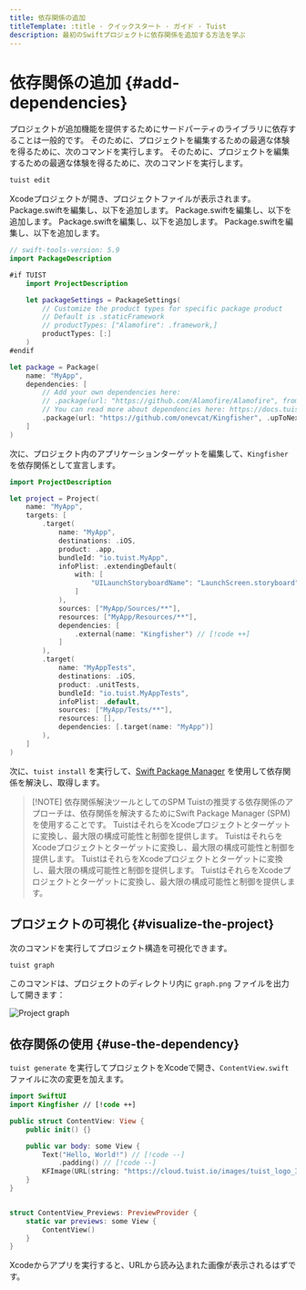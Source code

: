 ```yaml
---
title: 依存関係の追加
titleTemplate: :title · クイックスタート · ガイド · Tuist
description: 最初のSwiftプロジェクトに依存関係を追加する方法を学ぶ
---
```


# 依存関係の追加 {#add-dependencies}

プロジェクトが追加機能を提供するためにサードパーティのライブラリに依存することは一般的です。 そのために、プロジェクトを編集するための最適な体験を得るために、次のコマンドを実行します。 そのために、プロジェクトを編集するための最適な体験を得るために、次のコマンドを実行します。

```bash
tuist edit
```

Xcodeプロジェクトが開き、プロジェクトファイルが表示されます。 Package.swiftを編集し、以下を追加します。 Package.swiftを編集し、以下を追加します。 Package.swiftを編集し、以下を追加します。 Package.swiftを編集し、以下を追加します。

```swift
// swift-tools-version: 5.9
import PackageDescription

#if TUIST
    import ProjectDescription

    let packageSettings = PackageSettings(
        // Customize the product types for specific package product
        // Default is .staticFramework
        // productTypes: ["Alamofire": .framework,]
        productTypes: [:]
    )
#endif

let package = Package(
    name: "MyApp",
    dependencies: [
        // Add your own dependencies here:
        // .package(url: "https://github.com/Alamofire/Alamofire", from: "5.0.0"),
        // You can read more about dependencies here: https://docs.tuist.io/documentation/tuist/dependencies
        .package(url: "https://github.com/onevcat/Kingfisher", .upToNextMajor(from: "7.12.0")) // [!code ++]
    ]
)
```

次に、プロジェクト内のアプリケーションターゲットを編集して、`Kingfisher` を依存関係として宣言します。

```swift
import ProjectDescription

let project = Project(
    name: "MyApp",
    targets: [
        .target(
            name: "MyApp",
            destinations: .iOS,
            product: .app,
            bundleId: "io.tuist.MyApp",
            infoPlist: .extendingDefault(
                with: [
                    "UILaunchStoryboardName": "LaunchScreen.storyboard",
                ]
            ),
            sources: ["MyApp/Sources/**"],
            resources: ["MyApp/Resources/**"],
            dependencies: [
                .external(name: "Kingfisher") // [!code ++]
            ]
        ),
        .target(
            name: "MyAppTests",
            destinations: .iOS,
            product: .unitTests,
            bundleId: "io.tuist.MyAppTests",
            infoPlist: .default,
            sources: ["MyApp/Tests/**"],
            resources: [],
            dependencies: [.target(name: "MyApp")]
        ),
    ]
)
```

次に、`tuist install` を実行して、[Swift Package Manager](https://www.swift.org/documentation/package-manager/) を使用して依存関係を解決し、取得します。

> [!NOTE] 依存関係解決ツールとしてのSPM
> Tuistの推奨する依存関係のアプローチは、依存関係を解決するためにSwift Package Manager (SPM) を使用することです。 TuistはそれらをXcodeプロジェクトとターゲットに変換し、最大限の構成可能性と制御を提供します。 TuistはそれらをXcodeプロジェクトとターゲットに変換し、最大限の構成可能性と制御を提供します。 TuistはそれらをXcodeプロジェクトとターゲットに変換し、最大限の構成可能性と制御を提供します。 TuistはそれらをXcodeプロジェクトとターゲットに変換し、最大限の構成可能性と制御を提供します。

## プロジェクトの可視化 {#visualize-the-project}

次のコマンドを実行してプロジェクト構造を可視化できます。

```bash
tuist graph
```

このコマンドは、プロジェクトのディレクトリ内に `graph.png` ファイルを出力して開きます：

![Project graph](/images/guides/quick-start/graph.png)

## 依存関係の使用 {#use-the-dependency}

`tuist generate` を実行してプロジェクトをXcodeで開き、`ContentView.swift` ファイルに次の変更を加えます。

```swift
import SwiftUI
import Kingfisher // [!code ++]

public struct ContentView: View {
    public init() {}

    public var body: some View {
        Text("Hello, World!") // [!code --]
            .padding() // [!code --]
        KFImage(URL(string: "https://cloud.tuist.io/images/tuist_logo_32x32@2x.png")!) // [!code ++]
    }
}


struct ContentView_Previews: PreviewProvider {
    static var previews: some View {
        ContentView()
    }
}
```

Xcodeからアプリを実行すると、URLから読み込まれた画像が表示されるはずです。
